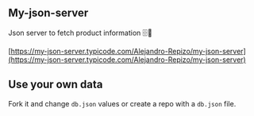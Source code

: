 
## My-json-server

Json server to fetch product information 🗄🚀

[https://my-json-server.typicode.com/Alejandro-Repizo/my-json-server](https://my-json-server.typicode.com/Alejandro-Repizo/my-json-server)

## Use your own data

Fork it and change `db.json` values or create a repo with a `db.json` file.
